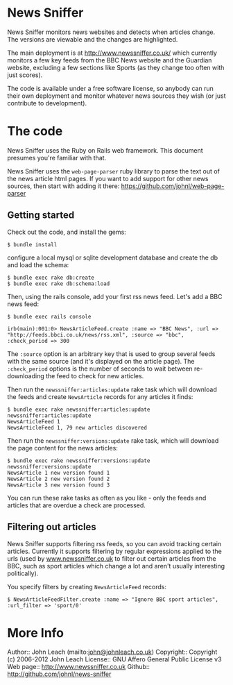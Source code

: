 # News Sniffer

News Sniffer monitors news websites and detects when articles
change. The versions are viewable and the changes are highlighted.

The main deployment is at http://www.newssniffer.co.uk/ which
currently monitors a few key feeds from the BBC News website and the
Guardian website, excluding a few sections like Sports (as they change
too often with just scores).

The code is available under a free software license, so anybody can
run their own deployment and monitor whatever news sources they wish
(or just contribute to development).

# The code

News Sniffer uses the Ruby on Rails web framework. This document
presumes you're familiar with that.

News Sniffer uses the `web-page-parser` ruby library to parse the text
out of the news article html pages.  If you want to add support for
other news sources, then start with adding it there:
https://github.com/johnl/web-page-parser

## Getting started

Check out the code, and install the gems:

    $ bundle install 

configure a local mysql or sqlite development
database and create the db and load the schema:

    $ bundle exec rake db:create
    $ bundle exec rake db:schema:load

Then, using the rails console, add your first rss news feed. Let's add
a BBC news feed:

    $ bundle exec rails console
    
    irb(main):001:0> NewsArticleFeed.create :name => "BBC News", :url => "http://feeds.bbci.co.uk/news/rss.xml", :source => "bbc", :check_period => 300

The `:source` option is an arbitrary key that is used to group several
feeds with the same source (and it's displayed on the article page).
The `:check_period` options is the number of seconds to wait between
re-downloading the feed to check for new articles.

Then run the `newssniffer:articles:update` rake task which will
download the feeds and create `NewsArticle` records for any articles
it finds:

    $ bundle exec rake newssniffer:articles:update
    newssniffer:articles:update
    NewsArticleFeed 1
    NewsArticleFeed 1, 79 new articles discovered

Then run the `newssniffer:versions:update` rake task, which will
download the page content for the news articles:

    $ bundle exec rake newssniffer:versions:update
    newssniffer:versions:update
    NewsArticle 1 new version found 1
    NewsArticle 2 new version found 2
    NewsArticle 3 new version found 3
	
You can run these rake tasks as often as you like - only the feeds and
articles that are overdue a check are processed.

## Filtering out articles

News Sniffer supports filtering rss feeds, so you can avoid tracking
certain articles.  Currently it supports filtering by regular
expressions applied to the urls (used by www.newssniffer.co.uk to
filter out certain articles from the BBC, such as sport articles which
change a lot and aren't usually interesting politically).

You specify filters by creating `NewsArticleFeed` records:

    $ NewsArticleFeedFilter.create :name => "Ignore BBC sport articles", :url_filter => 'sport/0'

# More Info

Author::  John Leach (mailto:john@johnleach.co.uk)
Copyright:: Copyright (c) 2006-2012 John Leach
License:: GNU Affero General Public License v3
Web page:: http://www.newssniffer.co.uk
Github:: http://github.com/johnl/news-sniffer
